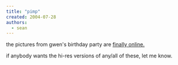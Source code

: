 ```yaml
---
title: "pimp"
created: 2004-07-28
authors:
  - sean
---
```


the pictures from gwen's birthday party are [finally online.](http://nyarlo.net/boggle/2004/07/28/gwens-party-much-delayed/)

if anybody wants the hi-res versions of any/all of these, let me know.
